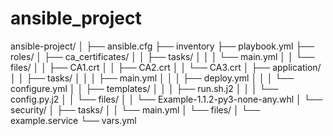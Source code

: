 # ansible_project

ansible-project/
│
├── ansible.cfg
├── inventory
├── playbook.yml
├── roles/
│   ├── ca_certificates/
│   │   ├── tasks/
│   │   │   └── main.yml
│   │   └── files/
│   │       ├── CA1.crt
│   │       ├── CA2.crt
│   │       └── CA3.crt
│   ├── application/
│   │   ├── tasks/
│   │   │   ├── main.yml
│   │   │   ├── deploy.yml
│   │   │   └── configure.yml
│   │   ├── templates/
│   │   │   ├── run.sh.j2
│   │   │   └── config.py.j2
│   │   └── files/
│   │       └── Example-1.1.2-py3-none-any.whl
│   └── security/
│       ├── tasks/
│       │   └── main.yml
│       └── files/
│           └── example.service
└── vars.yml


